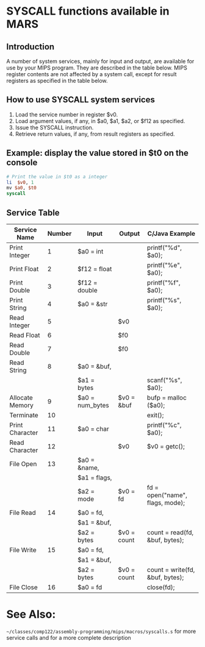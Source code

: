 # SYSCALL functions available in MARS

## Introduction

A number of system services, mainly for input and output, are available for use by your MIPS program. They are described in the table below.  MIPS register contents are not affected by a system call, except for result registers as specified in the table below.


## How to use SYSCALL system services
  1. Load the service number in register \$v0. 
  1. Load argument values, if any, in \$a0, \$a1, \$a2, or \$f12 as specified. 
  1. Issue the SYSCALL instruction. 
  1. Retrieve return values, if any, from result registers as specified. 


## Example: display the value stored in \$t0 on the console 

   ```mips
   # Print the value in $t0 as a integer
   li  $v0, 1 
   mv $a0, $t0
   syscall
   ```


## Service Table


| Service Name     | Number | Input            | Output      | C/Java Example                  |
|------------------|--------|------------------|-------------|---------------------------------|
| Print Integer    |    1   | \$a0 = int       |             | printf("%d", \$a0);             |
| Print Float      |    2   | \$f12 = float    |             | printf("%e", \$a0);             |
| Print Double     |    3   | \$f12 = double   |             | printf("%f", \$a0);             |
| Print String     |    4   | \$a0 = &str      |             | printf("%s", \$a0);             |
| Read Integer     |    5   |                  | \$v0        |                                 |
| Read Float       |    6   |                  | \$f0        |                                 |
| Read Double      |    7   |                  | \$f0        |                                 |
| Read String      |    8   | \$a0 = \&buf,    |             |                                 |
|                  |        | \$a1 = bytes     |             | scanf("%s", \$a0);              |
| Allocate Memory  |    9   | \$a0 = num_bytes | \$v0 = &buf | bufp = malloc (\$a0);           |
| Terminate        |   10   |                  |             | exit();                         |
| Print Character  |   11   | \$a0 = char      |             | printf("%c", \$a0);             |
| Read Character   |   12   |                  | \$v0        | \$v0 = getc();                  |
| File Open        |   13   | \$a0 = &name,    |             |                                 |
|                  |        | \$a1 = flags,    |             |                                 |
|                  |        | \$a2 = mode      | $v0 = fd    | fd = open("name", flags, mode); |
| File Read        |   14   | \$a0 = fd,       |             |                                 |
|                  |        | \$a1 = &buf,     |             |                                 |
|                  |        | \$a2 = bytes     | $v0 = count | count = read(fd, &buf, bytes);  |
| File Write       |   15   | \$a0 = fd,       |             |                                 |
|                  |        | \$a1 = &buf,     |             |                                 |
|                  |        | \$a2 = bytes     | $v0 = count | count = write(fd, &buf, bytes); |
| File Close       |   16   | \$a0 = fd        |             | close(fd);                      |

# See Also:
  `~/classes/comp122/assembly-programming/mips/macros/syscalls.s` for more service calls and for a more complete description

